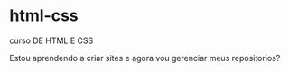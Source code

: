 # html-css
 curso DE  HTML E CSS

 Estou aprendendo a criar sites e agora vou gerenciar meus repositorios?
